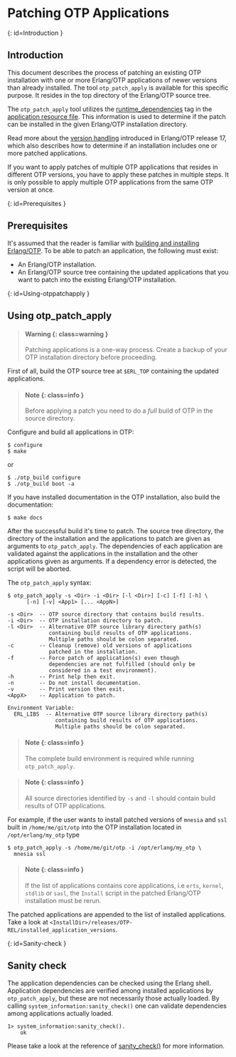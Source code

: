 # Patching OTP Applications

[](){: id=Introduction }
## Introduction

This document describes the process of patching an existing OTP installation with one or more Erlang/OTP applications of newer versions than already installed. The tool `otp_patch_apply` is available for this specific purpose. It resides in the top directory of the Erlang/OTP source tree.

The `otp_patch_apply` tool utilizes the [runtime_dependencies](`p:kernel:app.md#runtime_dependencies`) tag in the [application resource file](`p:kernel:app.md`). This information is used to determine if the patch can be installed in the given Erlang/OTP installation directory.

Read more about the [version handling](`p:system:versions.md`) introduced in Erlang/OTP release 17, which also describes how to determine if an installation includes one or more patched applications.

If you want to apply patches of multiple OTP applications that resides in different OTP versions, you have to apply these patches in multiple steps. It is only possible to apply multiple OTP applications from the same OTP version at once.

[](){: id=Prerequisites }
## Prerequisites

It's assumed that the reader is familiar with [building and installing Erlang/OTP](install.md). To be able to patch an application, the following must exist:

* An Erlang/OTP installation.
* An Erlang/OTP source tree containing the updated applications that you want to patch into the existing Erlang/OTP installation.

[](){: id=Using-otppatchapply }
## Using otp_patch_apply

> #### Warning {: class=warning }
> Patching applications is a one-way process. Create a backup of your OTP installation directory before proceeding.

First of all, build the OTP source tree at `$ERL_TOP` containing the updated applications.

> #### Note {: class=info }
> Before applying a patch you need to do a *full* build of OTP in the source directory.

Configure and build all applications in OTP:

```text
$ configure
$ make
```

or

```text
$ ./otp_build configure
$ ./otp_build boot -a
```

If you have installed documentation in the OTP installation, also build the documentation:

```text
$ make docs
```

After the successful build it's time to patch. The source tree directory, the directory of the installation and the applications to patch are given as arguments to `otp_patch_apply`. The dependencies of each application are validated against the applications in the installation and the other applications given as arguments. If a dependency error is detected, the script will be aborted.

The `otp_patch_apply` syntax:

```text
$ otp_patch_apply -s <Dir> -i <Dir> [-l <Dir>] [-c] [-f] [-h] \
      [-n] [-v] <App1> [... <AppN>]

-s <Dir>  -- OTP source directory that contains build results.
-i <Dir>  -- OTP installation directory to patch.
-l <Dir>  -- Alternative OTP source library directory path(s)
             containing build results of OTP applications.
             Multiple paths should be colon separated.
-c        -- Cleanup (remove) old versions of applications
             patched in the installation.
-f        -- Force patch of application(s) even though
             dependencies are not fulfilled (should only be
             considered in a test environment).
-h        -- Print help then exit.
-n        -- Do not install documentation.
-v        -- Print version then exit.
<AppX>    -- Application to patch.

Environment Variable:
  ERL_LIBS  -- Alternative OTP source library directory path(s)
               containing build results of OTP applications.
               Multiple paths should be colon separated.
```

> #### Note {: class=info }
> The complete build environment is required while running `otp_patch_apply`.

> #### Note {: class=info }
> All source directories identified by `-s` and `-l` should contain build results of OTP applications.

For example, if the user wants to install patched versions of `mnesia` and `ssl` built in `/home/me/git/otp` into the OTP installation located in `/opt/erlang/my_otp` type

```text
$ otp_patch_apply -s /home/me/git/otp -i /opt/erlang/my_otp \
  mnesia ssl
```

> #### Note {: class=info }
> If the list of applications contains core applications, i.e `erts`, `kernel`, `stdlib` or `sasl`, the `Install` script in the patched Erlang/OTP installation must be rerun.

The patched applications are appended to the list of installed applications. Take a look at `<InstallDir>/releases/OTP-REL/installed_application_versions`.

[](){: id=Sanity-check }
## Sanity check

The application dependencies can be checked using the Erlang shell. Application dependencies are verified among installed applications by `otp_patch_apply`, but these are not necessarily those actually loaded. By calling `system_information:sanity_check()` one can validate dependencies among applications actually loaded.

```text
1> system_information:sanity_check().
    ok
```

Please take a look at the reference of [sanity_check()](`system_information:sanity_check/0`) for more information.
